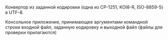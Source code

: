 Конвертор из заданной кодировки (одна из CP-1251, KOI8-R, ISO-8859-5) в UTF-8.

Консольное приложение, принимающее аргументами командной строки входной файл, заданную кодировку и выходной файл (файлы для проверки прилагаются)
